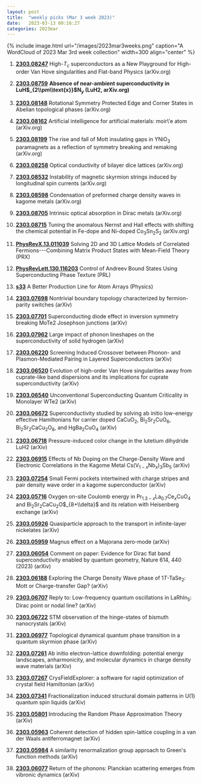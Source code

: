 ```yaml
---
layout: post
title:  "weekly picks (Mar 3 week 2023)"
date:   2023-03-13 00:16:27
categories: 2023mar
---
```



{% include image.html url="/images/2023mar3weeks.png" caption="A WordCloud of 2023 Mar 3rd week collection" width=300 align="center" %}


1. **[2303.08247](http://arxiv.org/abs/2303.08247)** High-$T_c$ superconductors as a New Playground for High-order Van Hove singularities and Flat-band Physics (arXiv.org)

1. **[2303.08759](http://arxiv.org/abs/2303.08759)** **Absence of near-ambient superconductivity in LuH$_{2\\pm\\text{x}}$N$_y$ (LuH2, arXiv.org)**

1. **[2303.08148](http://arxiv.org/abs/2303.08148)** Rotational Symmetry Protected Edge and Corner States in Abelian topological phases (arXiv.org)

1. **[2303.08162](http://arxiv.org/abs/2303.08162)** Artificial intelligence for artificial materials: moir\\'e atom (arXiv.org)

1. **[2303.08199](http://arxiv.org/abs/2303.08199)** The rise and fall of Mott insulating gaps in YNiO$_3$ paramagnets as a reflection of symmetry breaking and remaking (arXiv.org)

1. **[2303.08258](http://arxiv.org/abs/2303.08258)** Optical conductivity of bilayer dice lattices (arXiv.org)

1. **[2303.08532](http://arxiv.org/abs/2303.08532)** Instability of magnetic skyrmion strings induced by longitudinal spin currents (arXiv.org)

1. **[2303.08598](http://arxiv.org/abs/2303.08598)** Condensation of preformed charge density waves in kagome metals (arXiv.org)

1. **[2303.08705](http://arxiv.org/abs/2303.08705)** Intrinsic optical absorption in Dirac metals (arXiv.org)

1. **[2303.08715](http://arxiv.org/abs/2303.08715)** Tuning the anomalous Nernst and Hall effects with shifting the chemical potential in Fe-dope and Ni-doped Co$_3$Sn$_2$S$_2$ (arXiv.org)

1. **[PhysRevX.13.011039](https://link.aps.org/doi/10.1103/PhysRevX.13.011039)** Solving 2D and 3D Lattice Models of Correlated Fermions---Combining Matrix Product States with Mean-Field Theory (PRX)

1. **[PhysRevLett.130.116203](https://link.aps.org/doi/10.1103/PhysRevLett.130.116203)** Control of Andreev Bound States Using Superconducting Phase Texture (PRL)

1. **[s33](https://physics.aps.org/articles/v16/s33)** A Better Production Line for Atom Arrays (Physics)









1. **[2303.07698](http://arxiv.org/abs/2303.07698)** Nontrivial boundary topology characterized by fermion-parity switches (arXiv)

1. **[2303.07701](http://arxiv.org/abs/2303.07701)** Superconducting diode effect in inversion symmetry breaking MoTe2 Josephson junctions (arXiv)

1. **[2303.07962](http://arxiv.org/abs/2303.07962)** Large impact of phonon lineshapes on the superconductivity of solid hydrogen (arXiv)






1. **[2303.06220](http://arxiv.org/abs/2303.06220)** Screening Induced Crossover between Phonon- and Plasmon-Mediated Pairing in Layered Superconductors (arXiv)

1. **[2303.06520](http://arxiv.org/abs/2303.06520)** Evolution of high-order Van Hove singularities away from cuprate-like band dispersions and its implications for cuprate superconductivity (arXiv)

1. **[2303.06540](http://arxiv.org/abs/2303.06540)** Unconventional Superconducting Quantum Criticality in Monolayer WTe2 (arXiv)

1. **[2303.06672](http://arxiv.org/abs/2303.06672)** Superconductivity studied by solving ab initio low-energy effective Hamiltonians for carrier doped CaCuO$_2$, Bi$_2$Sr$_2$CuO$_6$, Bi$_2$Sr$_2$CaCu$_2$O$_8$, and HgBa$_2$CuO$_4$ (arXiv)

1. **[2303.06718](http://arxiv.org/abs/2303.06718)** Pressure-induced color change in the lutetium dihydride LuH2 (arXiv)

1. **[2303.06915](http://arxiv.org/abs/2303.06915)** Effects of Nb Doping on the Charge-Density Wave and Electronic Correlations in the Kagome Metal Cs(V$_{1-x}$Nb$_{x}$)$_{3}$Sb$_{5}$ (arXiv)

1. **[2303.07254](http://arxiv.org/abs/2303.07254)** Small Fermi pockets intertwined with charge stripes and pair density wave order in a kagome superconductor (arXiv)

1. **[2303.05716](http://arxiv.org/abs/2303.05716)** Oxygen on-site Coulomb energy in Pr$_{1.3-x}$La$_{0.7}$Ce$_x$CuO$_{4}$ and Bi$_2$Sr$_2$CaCu$_2$O$_{8+\\delta}$ and its relation with Heisenberg exchange (arXiv)

1. **[2303.05926](http://arxiv.org/abs/2303.05926)** Quasiparticle approach to the transport in infinite-layer nickelates (arXiv)

1. **[2303.05959](http://arxiv.org/abs/2303.05959)** Magnus effect on a Majorana zero-mode (arXiv)

1. **[2303.06054](http://arxiv.org/abs/2303.06054)** Comment on paper: Evidence for Dirac flat band superconductivity enabled by quantum geometry, Nature 614, 440 (2023) (arXiv)

1. **[2303.06188](http://arxiv.org/abs/2303.06188)** Exploring the Charge Density Wave phase of 1$T$-TaSe$_2$: Mott or Charge-transfer Gap? (arXiv)

1. **[2303.06707](http://arxiv.org/abs/2303.06707)** Reply to: Low-frequency quantum oscillations in LaRhIn$_5$: Dirac point or nodal line? (arXiv)

1. **[2303.06722](http://arxiv.org/abs/2303.06722)** STM observation of the hinge-states of bismuth nanocrystals (arXiv)

1. **[2303.06977](http://arxiv.org/abs/2303.06977)** Topological dynamical quantum phase transition in a quantum skyrmion phase (arXiv)

1. **[2303.07261](http://arxiv.org/abs/2303.07261)** Ab initio electron-lattice downfolding: potential energy landscapes, anharmonicity, and molecular dynamics in charge density wave materials (arXiv)

1. **[2303.07267](http://arxiv.org/abs/2303.07267)** CrysFieldExplorer: a software for rapid optimization of crystal field Hamiltonian (arXiv)

1. **[2303.07341](http://arxiv.org/abs/2303.07341)** Fractionalization induced structural domain patterns in U(1) quantum spin liquids (arXiv)

1. **[2303.05801](http://arxiv.org/abs/2303.05801)** Introducing the Random Phase Approximation Theory (arXiv)

1. **[2303.05963](http://arxiv.org/abs/2303.05963)** Coherent detection of hidden spin-lattice coupling in a van der Waals antiferromagnet (arXiv)

1. **[2303.05984](http://arxiv.org/abs/2303.05984)** A similarity renormalization group approach to Green's function methods (arXiv)

1. **[2303.06077](http://arxiv.org/abs/2303.06077)** Return of the phonons: Planckian scattering emerges from vibronic dynamics (arXiv)
